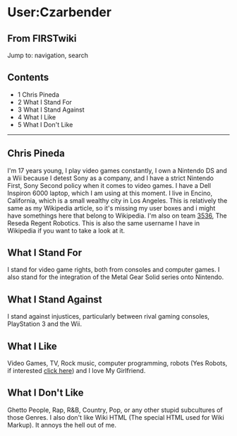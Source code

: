 # User:Czarbender

## From FIRSTwiki

Jump to: navigation, search

## Contents

- 1 Chris Pineda
- 2 What I Stand For
- 3 What I Stand Against
- 4 What I Like
- 5 What I Don't Like

--------------------------------------------------------------------------------

## Chris Pineda

I'm 17 years young, I play video games constantly, I own a Nintendo DS and a Wii because I detest Sony as a company, and I have a strict Nintendo First, Sony Second policy when it comes to video games. I have a Dell Inspiron 6000 laptop, which I am using at this moment. I live in Encino, California, which is a small wealthy city in Los Angeles. This is relatively the same as my Wikipedia article, so it's missing my user boxes and i might have somethings here that belong to Wikipedia. I'm also on team [3536](3536 "3536"), The Reseda Regent Robotics. This is also the same username I have in Wikipedia if you want to take a look at it.

## What I Stand For

I stand for video game rights, both from consoles and computer games. I also stand for the integration of the Metal Gear Solid series onto Nintendo.

## What I Stand Against

I stand against injustices, particularly between rival gaming consoles, PlayStation 3 and the Wii.

## What I Like

Video Games, TV, Rock music, computer programming, robots (Yes Robots, if interested [click here](FIRST_Robotics_Competition "FIRST Robotics
Competition")) and I love My Girlfriend.

## What I Don't Like

Ghetto People, Rap, R&B, Country, Pop, or any other stupid subcultures of those Genres. I also don't like Wiki HTML (The special HTML used for Wiki Markup). It annoys the hell out of me.

